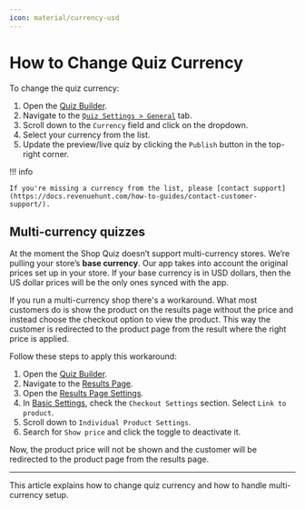 ```yaml
---
icon: material/currency-usd
---
```


# How to Change Quiz Currency

To change the quiz currency:

1. Open the [Quiz Builder](https://docs.revenuehunt.com/reference/quiz-builder/).
2. Navigate to the [`Quiz Settings > General`](https://docs.revenuehunt.com/reference/quiz-builder/#general) tab.
3. Scroll down to the `Currency` field and click on the dropdown.
4. Select your currency from the list.
5. Update the preview/live quiz by clicking the `Publish` button in the top-right corner.

!!! info

    If you're missing a currency from the list, please [contact support](https://docs.revenuehunt.com/how-to-guides/contact-customer-support/).

## Multi-currency quizzes

At the moment the Shop Quiz doesn’t support multi-currency stores. We’re pulling your store’s **base currency**. Our app takes into account the original prices set up in your store. If your base currency is in USD dollars, then the US dollar prices will be the only ones synced with the app.

If you run a multi-currency shop there's a workaround. What most customers do is show the product on the results page without the price and instead choose the checkout option to view the product. This way the customer is redirected to the product page from the result where the right price is applied.

Follow these steps to apply this workaround:

1. Open the [Quiz Builder](https://docs.revenuehunt.com/reference/quiz-builder/).
2. Navigate to the [Results Page](https://docs.revenuehunt.com/reference/quiz-builder/#results-page).
3. Open the [Results Page Settings](https://docs.revenuehunt.com/reference/quiz-builder/#results-page-settings).
4. In [Basic Settings](https://docs.revenuehunt.com/reference/quiz-builder/#basic-settings), check the `Checkout Settings` section. Select `Link to product`.
5. Scroll down to `Individual Product Settings`. 
5. Search for `Show price` and click the toggle to deactivate it. 

Now, the product price will not be shown and the customer will be redirected to the product page from the results page.

---
This article explains how to change quiz currency and how to handle multi-currency setup.


